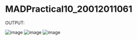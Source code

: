 # MADPractical10_20012011061


OUTPUT:

![image](https://user-images.githubusercontent.com/50694597/202338281-f1634e10-35e5-4dca-a487-87dc7dd90497.png)
![image](https://user-images.githubusercontent.com/50694597/202338320-f240231e-29ba-4088-a788-38bcc280f16f.png)
![image](https://user-images.githubusercontent.com/50694597/202338335-131ca45d-067a-4970-95ad-0381baa4644d.png)
